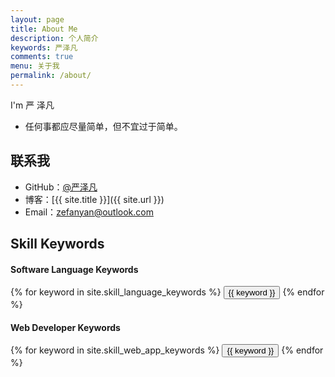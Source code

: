 ```yaml
---
layout: page
title: About Me
description: 个人简介
keywords: 严泽凡
comments: true
menu: 关于我
permalink: /about/
---
```


I'm 严 泽凡



* 任何事都应尽量简单，但不宜过于简单。

## 联系我

* GitHub：[@严泽凡](https://github.com/StevenJack1)
* 博客：[{{ site.title }}]({{ site.url }})
* Email：zefanyan@outlook.com

## Skill Keywords

#### Software Language Keywords
<div class="btn-inline">
    {% for keyword in site.skill_language_keywords %}
    <button class="btn btn-outline" type="button">{{ keyword }}</button>
    {% endfor %}
</div>

#### Web Developer Keywords
<div class="btn-inline">
    {% for keyword in site.skill_web_app_keywords %}
    <button class="btn btn-outline" type="button">{{ keyword }}</button>
    {% endfor %}
</div>
